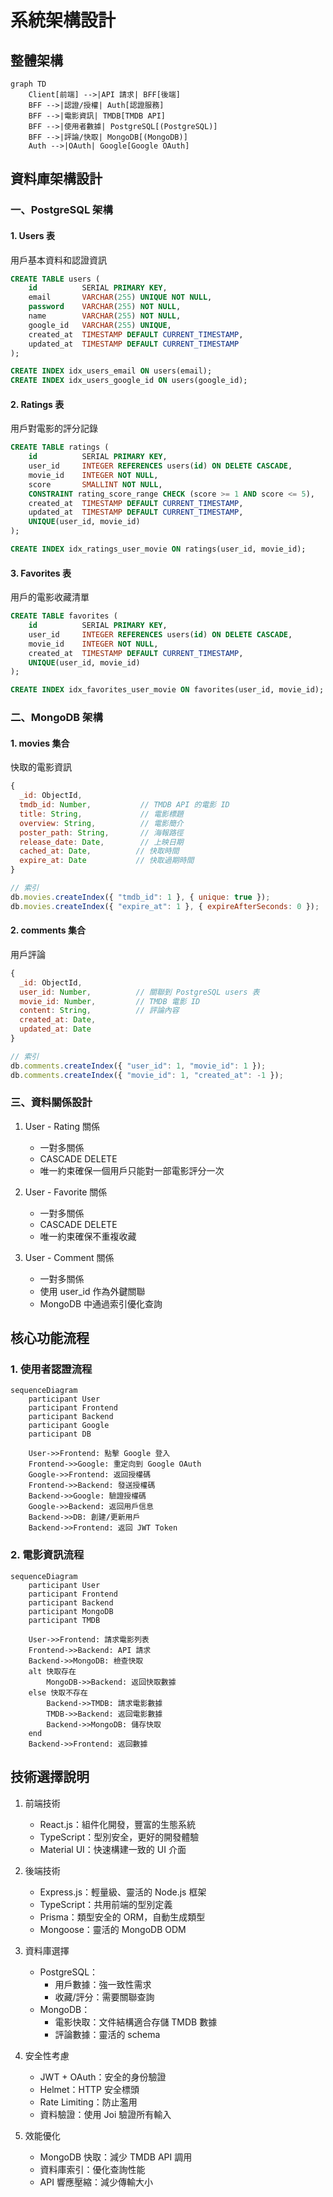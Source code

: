# 系統架構設計

## 整體架構

```mermaid
graph TD
    Client[前端] -->|API 請求| BFF[後端]
    BFF -->|認證/授權| Auth[認證服務]
    BFF -->|電影資訊| TMDB[TMDB API]
    BFF -->|使用者數據| PostgreSQL[(PostgreSQL)]
    BFF -->|評論/快取| MongoDB[(MongoDB)]
    Auth -->|OAuth| Google[Google OAuth]
```

## 資料庫架構設計

### 一、PostgreSQL 架構

#### 1. Users 表
用戶基本資料和認證資訊
```sql
CREATE TABLE users (
    id          SERIAL PRIMARY KEY,
    email       VARCHAR(255) UNIQUE NOT NULL,
    password    VARCHAR(255) NOT NULL,
    name        VARCHAR(255) NOT NULL,
    google_id   VARCHAR(255) UNIQUE,
    created_at  TIMESTAMP DEFAULT CURRENT_TIMESTAMP,
    updated_at  TIMESTAMP DEFAULT CURRENT_TIMESTAMP
);

CREATE INDEX idx_users_email ON users(email);
CREATE INDEX idx_users_google_id ON users(google_id);
```

#### 2. Ratings 表
用戶對電影的評分記錄
```sql
CREATE TABLE ratings (
    id          SERIAL PRIMARY KEY,
    user_id     INTEGER REFERENCES users(id) ON DELETE CASCADE,
    movie_id    INTEGER NOT NULL,
    score       SMALLINT NOT NULL,
    CONSTRAINT rating_score_range CHECK (score >= 1 AND score <= 5),
    created_at  TIMESTAMP DEFAULT CURRENT_TIMESTAMP,
    updated_at  TIMESTAMP DEFAULT CURRENT_TIMESTAMP,
    UNIQUE(user_id, movie_id)
);

CREATE INDEX idx_ratings_user_movie ON ratings(user_id, movie_id);
```

#### 3. Favorites 表
用戶的電影收藏清單
```sql
CREATE TABLE favorites (
    id          SERIAL PRIMARY KEY,
    user_id     INTEGER REFERENCES users(id) ON DELETE CASCADE,
    movie_id    INTEGER NOT NULL,
    created_at  TIMESTAMP DEFAULT CURRENT_TIMESTAMP,
    UNIQUE(user_id, movie_id)
);

CREATE INDEX idx_favorites_user_movie ON favorites(user_id, movie_id);
```

### 二、MongoDB 架構

#### 1. movies 集合
快取的電影資訊
```javascript
{
  _id: ObjectId,
  tmdb_id: Number,           // TMDB API 的電影 ID
  title: String,             // 電影標題
  overview: String,          // 電影簡介
  poster_path: String,       // 海報路徑
  release_date: Date,        // 上映日期
  cached_at: Date,          // 快取時間
  expire_at: Date           // 快取過期時間
}

// 索引
db.movies.createIndex({ "tmdb_id": 1 }, { unique: true });
db.movies.createIndex({ "expire_at": 1 }, { expireAfterSeconds: 0 });
```

#### 2. comments 集合
用戶評論
```javascript
{
  _id: ObjectId,
  user_id: Number,          // 關聯到 PostgreSQL users 表
  movie_id: Number,         // TMDB 電影 ID
  content: String,          // 評論內容
  created_at: Date,
  updated_at: Date
}

// 索引
db.comments.createIndex({ "user_id": 1, "movie_id": 1 });
db.comments.createIndex({ "movie_id": 1, "created_at": -1 });
```

### 三、資料關係設計

1. User - Rating 關係
   - 一對多關係
   - CASCADE DELETE
   - 唯一約束確保一個用戶只能對一部電影評分一次

2. User - Favorite 關係
   - 一對多關係
   - CASCADE DELETE
   - 唯一約束確保不重複收藏

3. User - Comment 關係
   - 一對多關係
   - 使用 user_id 作為外鍵關聯
   - MongoDB 中通過索引優化查詢

## 核心功能流程

### 1. 使用者認證流程

```mermaid
sequenceDiagram
    participant User
    participant Frontend
    participant Backend
    participant Google
    participant DB

    User->>Frontend: 點擊 Google 登入
    Frontend->>Google: 重定向到 Google OAuth
    Google->>Frontend: 返回授權碼
    Frontend->>Backend: 發送授權碼
    Backend->>Google: 驗證授權碼
    Google->>Backend: 返回用戶信息
    Backend->>DB: 創建/更新用戶
    Backend->>Frontend: 返回 JWT Token
```

### 2. 電影資訊流程

```mermaid
sequenceDiagram
    participant User
    participant Frontend
    participant Backend
    participant MongoDB
    participant TMDB

    User->>Frontend: 請求電影列表
    Frontend->>Backend: API 請求
    Backend->>MongoDB: 檢查快取
    alt 快取存在
        MongoDB->>Backend: 返回快取數據
    else 快取不存在
        Backend->>TMDB: 請求電影數據
        TMDB->>Backend: 返回電影數據
        Backend->>MongoDB: 儲存快取
    end
    Backend->>Frontend: 返回數據
```

## 技術選擇說明

1. 前端技術
   - React.js：組件化開發，豐富的生態系統
   - TypeScript：型別安全，更好的開發體驗
   - Material UI：快速構建一致的 UI 介面

2. 後端技術
   - Express.js：輕量級、靈活的 Node.js 框架
   - TypeScript：共用前端的型別定義
   - Prisma：類型安全的 ORM，自動生成類型
   - Mongoose：靈活的 MongoDB ODM

3. 資料庫選擇
   - PostgreSQL：
     - 用戶數據：強一致性需求
     - 收藏/評分：需要關聯查詢
   - MongoDB：
     - 電影快取：文件結構適合存儲 TMDB 數據
     - 評論數據：靈活的 schema

4. 安全性考慮
   - JWT + OAuth：安全的身份驗證
   - Helmet：HTTP 安全標頭
   - Rate Limiting：防止濫用
   - 資料驗證：使用 Joi 驗證所有輸入

5. 效能優化
   - MongoDB 快取：減少 TMDB API 調用
   - 資料庫索引：優化查詢性能
   - API 響應壓縮：減少傳輸大小